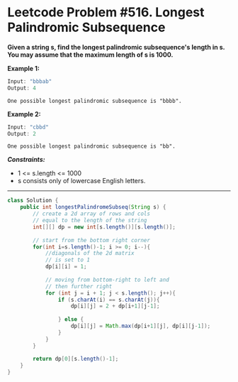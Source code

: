 # Leetcode Problem #516. Longest Palindromic Subsequence

**Given a string s, find the longest palindromic subsequence's length in s. You may assume that the maximum length of s is 1000.**

**Example 1:**

```java
Input: "bbbab"
Output: 4
```

`One possible longest palindromic subsequence is "bbbb".`

**Example 2:**

```java
Input: "cbbd"
Output: 2
```

`One possible longest palindromic subsequence is "bb".`

***Constraints:***

- 1 <= s.length <= 1000
- s consists only of lowercase English letters.

---

```java
class Solution {
    public int longestPalindromeSubseq(String s) {
        // create a 2d array of rows and cols
        // equal to the length of the string
        int[][] dp = new int[s.length()][s.length()];
        
        // start from the bottom right corner
        for(int i=s.length()-1; i >= 0; i--){
            //diagonals of the 2d matrix
            // is set to 1
            dp[i][i] = 1;
            
            // moving from bottom-right to left and 
            // then further right
            for (int j = i + 1; j < s.length(); j++){
                if (s.charAt(i) == s.charAt(j)){
                    dp[i][j] = 2 + dp[i+1][j-1];
                    
                } else {
                    dp[i][j] = Math.max(dp[i+1][j], dp[i][j-1]);
                }
            }
        }
        
        return dp[0][s.length()-1];
    }
}

```
